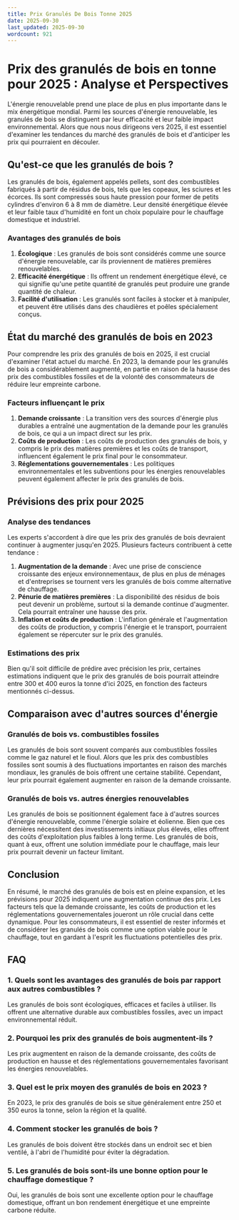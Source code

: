```yaml
---
title: Prix Granulés De Bois Tonne 2025
date: 2025-09-30
last_updated: 2025-09-30
wordcount: 921
---
```


# Prix des granulés de bois en tonne pour 2025 : Analyse et Perspectives

L'énergie renouvelable prend une place de plus en plus importante dans le mix énergétique mondial. Parmi les sources d'énergie renouvelable, les granulés de bois se distinguent par leur efficacité et leur faible impact environnemental. Alors que nous nous dirigeons vers 2025, il est essentiel d'examiner les tendances du marché des granulés de bois et d'anticiper les prix qui pourraient en découler.

## Qu'est-ce que les granulés de bois ?

Les granulés de bois, également appelés pellets, sont des combustibles fabriqués à partir de résidus de bois, tels que les copeaux, les sciures et les écorces. Ils sont compressés sous haute pression pour former de petits cylindres d'environ 6 à 8 mm de diamètre. Leur densité énergétique élevée et leur faible taux d'humidité en font un choix populaire pour le chauffage domestique et industriel.

### Avantages des granulés de bois

1. **Écologique** : Les granulés de bois sont considérés comme une source d'énergie renouvelable, car ils proviennent de matières premières renouvelables.
2. **Efficacité énergétique** : Ils offrent un rendement énergétique élevé, ce qui signifie qu'une petite quantité de granulés peut produire une grande quantité de chaleur.
3. **Facilité d'utilisation** : Les granulés sont faciles à stocker et à manipuler, et peuvent être utilisés dans des chaudières et poêles spécialement conçus.

## État du marché des granulés de bois en 2023

Pour comprendre les prix des granulés de bois en 2025, il est crucial d'examiner l'état actuel du marché. En 2023, la demande pour les granulés de bois a considérablement augmenté, en partie en raison de la hausse des prix des combustibles fossiles et de la volonté des consommateurs de réduire leur empreinte carbone.

### Facteurs influençant le prix

1. **Demande croissante** : La transition vers des sources d'énergie plus durables a entraîné une augmentation de la demande pour les granulés de bois, ce qui a un impact direct sur les prix.
2. **Coûts de production** : Les coûts de production des granulés de bois, y compris le prix des matières premières et les coûts de transport, influencent également le prix final pour le consommateur.
3. **Réglementations gouvernementales** : Les politiques environnementales et les subventions pour les énergies renouvelables peuvent également affecter le prix des granulés de bois.

## Prévisions des prix pour 2025

### Analyse des tendances

Les experts s'accordent à dire que les prix des granulés de bois devraient continuer à augmenter jusqu'en 2025. Plusieurs facteurs contribuent à cette tendance :

1. **Augmentation de la demande** : Avec une prise de conscience croissante des enjeux environnementaux, de plus en plus de ménages et d'entreprises se tournent vers les granulés de bois comme alternative de chauffage.
2. **Pénurie de matières premières** : La disponibilité des résidus de bois peut devenir un problème, surtout si la demande continue d'augmenter. Cela pourrait entraîner une hausse des prix.
3. **Inflation et coûts de production** : L'inflation générale et l'augmentation des coûts de production, y compris l'énergie et le transport, pourraient également se répercuter sur le prix des granulés.

### Estimations des prix

Bien qu'il soit difficile de prédire avec précision les prix, certaines estimations indiquent que le prix des granulés de bois pourrait atteindre entre 300 et 400 euros la tonne d'ici 2025, en fonction des facteurs mentionnés ci-dessus.

## Comparaison avec d'autres sources d'énergie

### Granulés de bois vs. combustibles fossiles

Les granulés de bois sont souvent comparés aux combustibles fossiles comme le gaz naturel et le fioul. Alors que les prix des combustibles fossiles sont soumis à des fluctuations importantes en raison des marchés mondiaux, les granulés de bois offrent une certaine stabilité. Cependant, leur prix pourrait également augmenter en raison de la demande croissante.

### Granulés de bois vs. autres énergies renouvelables

Les granulés de bois se positionnent également face à d'autres sources d'énergie renouvelable, comme l'énergie solaire et éolienne. Bien que ces dernières nécessitent des investissements initiaux plus élevés, elles offrent des coûts d'exploitation plus faibles à long terme. Les granulés de bois, quant à eux, offrent une solution immédiate pour le chauffage, mais leur prix pourrait devenir un facteur limitant.

## Conclusion

En résumé, le marché des granulés de bois est en pleine expansion, et les prévisions pour 2025 indiquent une augmentation continue des prix. Les facteurs tels que la demande croissante, les coûts de production et les réglementations gouvernementales joueront un rôle crucial dans cette dynamique. Pour les consommateurs, il est essentiel de rester informés et de considérer les granulés de bois comme une option viable pour le chauffage, tout en gardant à l'esprit les fluctuations potentielles des prix.

## FAQ

### 1. Quels sont les avantages des granulés de bois par rapport aux autres combustibles ?

Les granulés de bois sont écologiques, efficaces et faciles à utiliser. Ils offrent une alternative durable aux combustibles fossiles, avec un impact environnemental réduit.

### 2. Pourquoi les prix des granulés de bois augmentent-ils ?

Les prix augmentent en raison de la demande croissante, des coûts de production en hausse et des réglementations gouvernementales favorisant les énergies renouvelables.

### 3. Quel est le prix moyen des granulés de bois en 2023 ?

En 2023, le prix des granulés de bois se situe généralement entre 250 et 350 euros la tonne, selon la région et la qualité.

### 4. Comment stocker les granulés de bois ?

Les granulés de bois doivent être stockés dans un endroit sec et bien ventilé, à l'abri de l'humidité pour éviter la dégradation.

### 5. Les granulés de bois sont-ils une bonne option pour le chauffage domestique ?

Oui, les granulés de bois sont une excellente option pour le chauffage domestique, offrant un bon rendement énergétique et une empreinte carbone réduite.